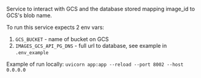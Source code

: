 Service to interact with GCS and the database stored mapping image_id to GCS's blob name.

To run this service expects 2 env vars:
1. `GCS_BUCKET` - name of bucket on GCS
2. `IMAGES_GCS_API_PG_DNS` - full url to database, see example in `.env_example`


Example of run locally:
`uvicorn app:app --reload --port 8002 --host 0.0.0.0`
